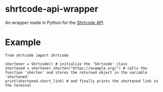 # shrtcode-api-wrapper
An wrapper made in Python for the [Shrtcode API](https://app.shrtco.de/docs)

# Example
```
from shrtcode import Shrtcode

shortener = Shrtcode() # initialize the 'Shrtcode' class
shortened = shortener.shorten("https://example.org/") # calls the function 'shorten' and stores the returned object in the variable 'shortened'
print(shortened.short_link) # and finally prints the shortened link in the terminal
```
